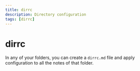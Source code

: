 ```yaml
---
title: dirrc
description: Directory configuration
tags: [dirrc]
---
```

# dirrc

In any of your folders, you can create a `dirrc.md` file and apply configuration to all the notes of that folder.